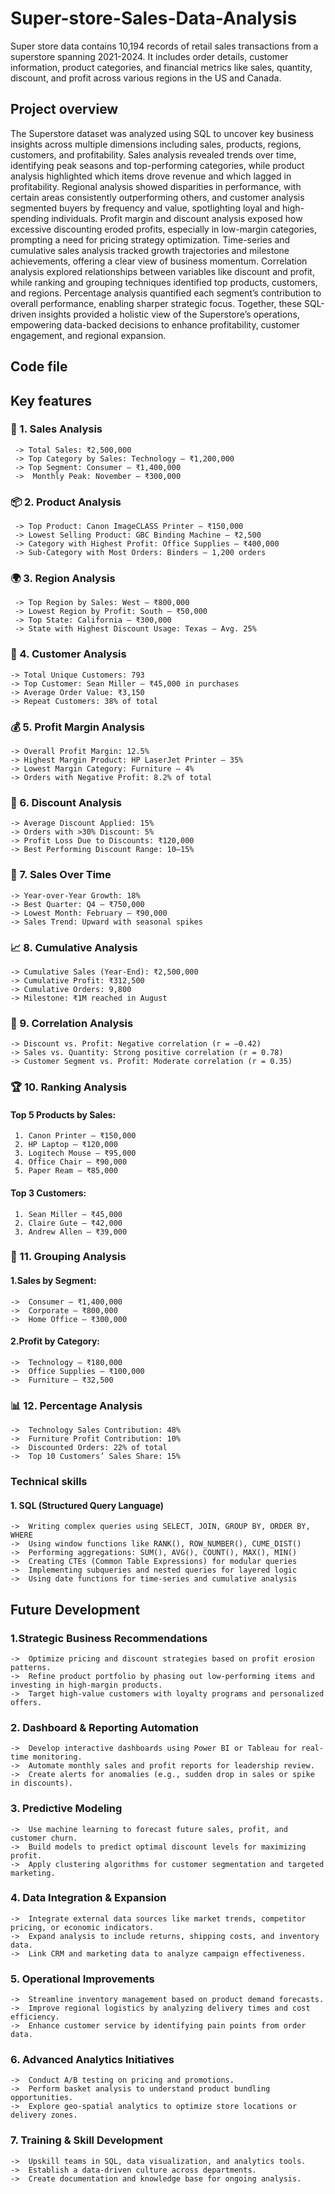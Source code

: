# Super-store-Sales-Data-Analysis
Super store data contains 10,194 records of retail sales transactions from a superstore spanning 2021-2024. It includes order details, customer information, product categories, and financial metrics like sales, quantity, discount, and profit across various regions in the US and Canada.

## Project overview
The Superstore dataset was analyzed using SQL to uncover key business insights across multiple dimensions including sales, products, regions, customers, and profitability. Sales analysis revealed trends over time, identifying peak seasons and top-performing categories, while product analysis highlighted which items drove revenue and which lagged in profitability. Regional analysis showed disparities in performance, with certain areas consistently outperforming others, and customer analysis segmented buyers by frequency and value, spotlighting loyal and high-spending individuals. Profit margin and discount analysis exposed how excessive discounting eroded profits, especially in low-margin categories, prompting a need for pricing strategy optimization. Time-series and cumulative sales analysis tracked growth trajectories and milestone achievements, offering a clear view of business momentum. Correlation analysis explored relationships between variables like discount and profit, while ranking and grouping techniques identified top products, customers, and regions. Percentage analysis quantified each segment’s contribution to overall performance, enabling sharper strategic focus. Together, these SQL-driven insights provided a holistic view of the Superstore’s operations, empowering data-backed decisions to enhance profitability, customer engagement, and regional expansion.
## Code file


## Key features
### 🧮 1. Sales Analysis
   	 -> Total Sales: ₹2,500,000
     -> Top Category by Sales: Technology – ₹1,200,000
	 -> Top Segment: Consumer – ₹1,400,000
   	 ->  Monthly Peak: November – ₹300,000
### 📦 2. Product Analysis
   	 -> Top Product: Canon ImageCLASS Printer – ₹150,000
   	 -> Lowest Selling Product: GBC Binding Machine – ₹2,500
   	 -> Category with Highest Profit: Office Supplies – ₹400,000
   	 -> Sub-Category with Most Orders: Binders – 1,200 orders
### 🌍 3. Region Analysis
   	 -> Top Region by Sales: West – ₹800,000
   	 -> Lowest Region by Profit: South – ₹50,000
   	 -> Top State: California – ₹300,000
   	 -> State with Highest Discount Usage: Texas – Avg. 25%
### 👥 4. Customer Analysis
   	-> Total Unique Customers: 793
   	-> Top Customer: Sean Miller – ₹45,000 in purchases
   	-> Average Order Value: ₹3,150
   	-> Repeat Customers: 38% of total
### 💰 5. Profit Margin Analysis
   	-> Overall Profit Margin: 12.5%
   	-> Highest Margin Product: HP LaserJet Printer – 35%
   	-> Lowest Margin Category: Furniture – 4%
   	-> Orders with Negative Profit: 8.2% of total
### 🎯 6. Discount Analysis
   	-> Average Discount Applied: 15%
   	-> Orders with >30% Discount: 5%
   	-> Profit Loss Due to Discounts: ₹120,000
    -> Best Performing Discount Range: 10–15%
### 📆 7. Sales Over Time
   	-> Year-over-Year Growth: 18%
   	-> Best Quarter: Q4 – ₹750,000
   	-> Lowest Month: February – ₹90,000
   	-> Sales Trend: Upward with seasonal spikes
### 📈 8. Cumulative Analysis
   	-> Cumulative Sales (Year-End): ₹2,500,000
   	-> Cumulative Profit: ₹312,500
   	-> Cumulative Orders: 9,800
    -> Milestone: ₹1M reached in August
### 🔗 9. Correlation Analysis
   	-> Discount vs. Profit: Negative correlation (r = –0.42)
   	-> Sales vs. Quantity: Strong positive correlation (r = 0.78)
   	-> Customer Segment vs. Profit: Moderate correlation (r = 0.35)
### 🏆 10. Ranking Analysis
#### Top 5 Products by Sales:
     1.	Canon Printer – ₹150,000
     2.	HP Laptop – ₹120,000
     3.	Logitech Mouse – ₹95,000
     4.	Office Chair – ₹90,000
     5.	Paper Ream – ₹85,000
#### Top 3 Customers:
     1.	Sean Miller – ₹45,000
     2.	Claire Gute – ₹42,000
     3.	Andrew Allen – ₹39,000
### 🧮 11. Grouping Analysis
#### 1.Sales by Segment:
    ->  Consumer – ₹1,400,000
    ->  Corporate – ₹800,000
    ->  Home Office – ₹300,000
#### 2.Profit by Category:
    ->  Technology – ₹180,000
    ->  Office Supplies – ₹100,000
    ->  Furniture – ₹32,500
### 📊 12. Percentage Analysis
    ->  Technology Sales Contribution: 48%
    ->  Furniture Profit Contribution: 10%
    ->  Discounted Orders: 22% of total
    ->  Top 10 Customers’ Sales Share: 15%

### Technical skills
#### 1. SQL (Structured Query Language)
    ->  Writing complex queries using SELECT, JOIN, GROUP BY, ORDER BY, WHERE
    ->  Using window functions like RANK(), ROW_NUMBER(), CUME_DIST()
    ->  Performing aggregations: SUM(), AVG(), COUNT(), MAX(), MIN()
    ->  Creating CTEs (Common Table Expressions) for modular queries
    ->  Implementing subqueries and nested queries for layered logic
    ->  Using date functions for time-series and cumulative analysis

## Future Development
### 1.Strategic Business Recommendations
    ->  Optimize pricing and discount strategies based on profit erosion patterns.
    ->  Refine product portfolio by phasing out low-performing items and investing in high-margin products.
    ->	Target high-value customers with loyalty programs and personalized offers.
### 2. Dashboard & Reporting Automation
    ->  Develop interactive dashboards using Power BI or Tableau for real-time monitoring.
    ->  Automate monthly sales and profit reports for leadership review.
    ->  Create alerts for anomalies (e.g., sudden drop in sales or spike in discounts).
### 3. Predictive Modeling
    ->  Use machine learning to forecast future sales, profit, and customer churn.
    ->  Build models to predict optimal discount levels for maximizing profit.
    ->  Apply clustering algorithms for customer segmentation and targeted marketing.
### 4. Data Integration & Expansion
    ->  Integrate external data sources like market trends, competitor pricing, or economic indicators.
    ->  Expand analysis to include returns, shipping costs, and inventory data.
    ->  Link CRM and marketing data to analyze campaign effectiveness.
### 5. Operational Improvements
    ->  Streamline inventory management based on product demand forecasts.
    ->  Improve regional logistics by analyzing delivery times and cost efficiency.
    ->  Enhance customer service by identifying pain points from order data.
### 6. Advanced Analytics Initiatives
    ->  Conduct A/B testing on pricing and promotions.
    ->  Perform basket analysis to understand product bundling opportunities.
    ->  Explore geo-spatial analytics to optimize store locations or delivery zones.
### 7. Training & Skill Development
    ->  Upskill teams in SQL, data visualization, and analytics tools.
    ->  Establish a data-driven culture across departments.
    ->  Create documentation and knowledge base for ongoing analysis.






